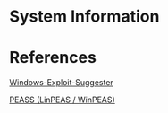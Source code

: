 # System Information

# References
[Windows-Exploit-Suggester](https://github.com/AonCyberLabs/Windows-Exploit-Suggester)

[PEASS (LinPEAS / WinPEAS)](https://github.com/carlospolop/PEASS-ng)